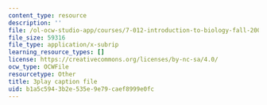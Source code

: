 ```yaml
---
content_type: resource
description: ''
file: /ol-ocw-studio-app/courses/7-012-introduction-to-biology-fall-2004/b1a5c5943b2e535e9e79caef8999e0fc_os0qdddXrMs.vtt
file_size: 59316
file_type: application/x-subrip
learning_resource_types: []
license: https://creativecommons.org/licenses/by-nc-sa/4.0/
ocw_type: OCWFile
resourcetype: Other
title: 3play caption file
uid: b1a5c594-3b2e-535e-9e79-caef8999e0fc
---
```

